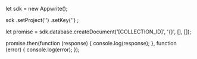 let sdk = new Appwrite();

sdk
    .setProject('')
    .setKey('')
;

let promise = sdk.database.createDocument('[COLLECTION_ID]', '{}', [], []);

promise.then(function (response) {
    console.log(response);
}, function (error) {
    console.log(error);
});